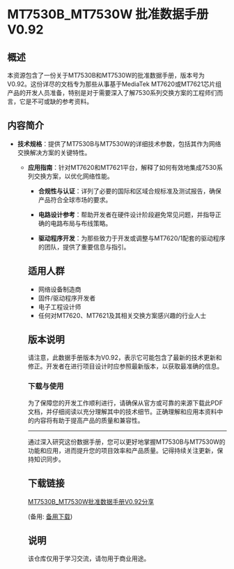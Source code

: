 # MT7530B_MT7530W 批准数据手册 V0.92

## 概述

本资源包含了一份关于MT7530B和MT7530W的批准数据手册，版本号为V0.92。这份详尽的文档专为那些从事基于MediaTek MT7620或MT7621芯片组产品的开发人员准备，特别是对于需要深入了解7530系列交换方案的工程师们而言，它是不可或缺的参考资料。

## 内容简介

- **技术规格**：提供了MT7530B与MT7530W的详细技术参数，包括其作为网络交换解决方案的关键特性。

  - **应用指南**：针对MT7620和MT7621平台，解释了如何有效地集成7530系列交换方案，以优化网络性能。

    - **合规性与认证**：详列了必要的国际和区域合规标准及测试报告，确保产品符合全球市场的要求。

    - **电路设计参考**：帮助开发者在硬件设计阶段避免常见问题，并指导正确的电路布局与布线策略。

    - **驱动程序开发**：为那些致力于开发或调整与MT7620/1配套的驱动程序的团队，提供了重要信息与指引。

    ## 适用人群

    - 网络设备制造商
    - 固件/驱动程序开发者
    - 电子工程设计师
    - 任何对MT7620、MT7621及其相关交换方案感兴趣的行业人士

    ## 版本说明

    请注意，此数据手册版本为V0.92，表示它可能包含了最新的技术更新和修正。开发者在进行项目设计时应参照最新版本，以获取最准确的信息。

    ### 下载与使用

    为了保障您的开发工作顺利进行，请确保从官方或可靠的来源下载此PDF文档，并仔细阅读以充分理解其中的技术细节。正确理解和应用本资料中的内容将有助于提高产品的质量和兼容性。

    ---

    通过深入研究这份数据手册，您可以更好地掌握MT7530B与MT7530W的功能和应用，进而提升您的项目效率和产品质量。记得持续关注更新，保持知识同步。

    ## 下载链接
    [MT7530B_MT7530W批准数据手册V0.92分享](https://pan.quark.cn/s/7d4be3a16a50) 

    (备用: [备用下载](https://pan.baidu.com/s/1BlMPab42B2tj44Ch3EsM6Q?pwd=ffxr))

    ## 说明

    该仓库仅用于学习交流，请勿用于商业用途。
